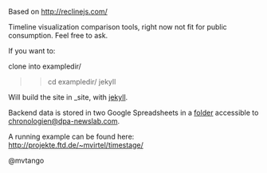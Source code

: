 Based on http://reclinejs.com/

Timeline visualization comparison tools, right now not fit for public consumption. Feel free to ask.

If you want to: 

clone into exampledir/

>> cd exampledir/
>> jekyll

Will build the site in _site, with [jekyll](https://github.com/mojombo/jekyll). 

Backend data is stored in two Google Spreadsheets in a [folder](https://drive.google.com/folderview?id=0B3jSydpjIFuXT1FjYmtMaHhlcm8&usp=sharing)
accessible to chronologien@dpa-newslab.com.

A running example can be found here: http://projekte.ftd.de/~mvirtel/timestage/


@mvtango


